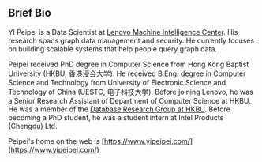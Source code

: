 ## Brief Bio

YI Peipei is a Data Scientist at [Lenovo Machine Intelligence Center](http://www.onebit.hk/home_eng.html). His research spans graph data management and security. He currently focuses on building scalable systems that help people query graph data.

Peipei received PhD degree in Computer Science from Hong Kong Baptist University (HKBU, 香港浸会大学). He received B.Eng. degree in Computer Science and Technology from University of Electronic Science and Technology of China (UESTC, 电子科技大学). Before joining Lenovo, he was a Senior Research Assistant of Department of Computer Science at HKBU. He was a member of the [Database Research Group at HKBU](https://www.comp.hkbu.edu.hk/~db/). Before becoming a PhD student, he was a student intern at Intel Products (Chengdu) Ltd.

Peipei's home on the web is [https://www.yipeipei.com/](https://www.yipeipei.com/)
